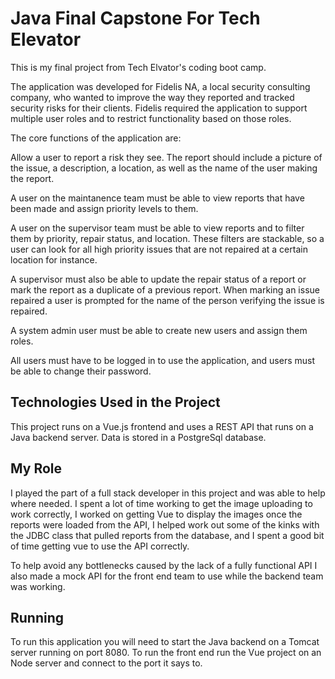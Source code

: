 # Java Final Capstone For Tech Elevator

This is my final project from Tech Elvator's coding boot camp. 

The application was developed for Fidelis NA, a local security consulting company, who wanted to improve the way they reported and tracked security risks for their clients. Fidelis required the application to support multiple user roles and to restrict functionality based on those roles.  

The core functions of the application are:

Allow a user to report a risk they see. The report should include a picture of the issue, a description, a location, as well as the name of the user making the report.

A user on the maintanence team must be able to view reports that have been made and assign priority levels to them. 

A user on the supervisor team must be able to view reports and to filter them by priority, repair status, and location. These filters are stackable, so a user can look for all high priority issues that are not repaired at a certain location for instance.

A supervisor must also be able to update the repair status of a report or mark the report as a duplicate of a previous report. When marking an issue repaired a user is prompted for the name of the person verifying the issue is repaired.

A system admin user must be able to create new users and assign them roles.

All users must have to be logged in to use the application, and users must be able to change their password.

## Technologies Used in the Project

This project runs on a Vue.js frontend and uses a REST API that runs on a Java backend server. Data is stored in a PostgreSql database.

## My Role

I played the part of a full stack developer in this project and was able to help where needed. I spent a lot of time working to get the image uploading to work correctly, I worked on getting Vue to display the images once the reports were loaded from the API, I helped work out some of the kinks with the JDBC class that pulled reports from the database, and I spent a good bit of time getting vue to use the API correctly. 

To help avoid any bottlenecks caused by the lack of a fully functional API I also made a mock API for the front end team to use while the backend team was working. 

## Running

To run this application you will need to start the Java backend on a Tomcat server running on port 8080. 
To run the front end run the Vue project on an Node server and connect to the port it says to.

